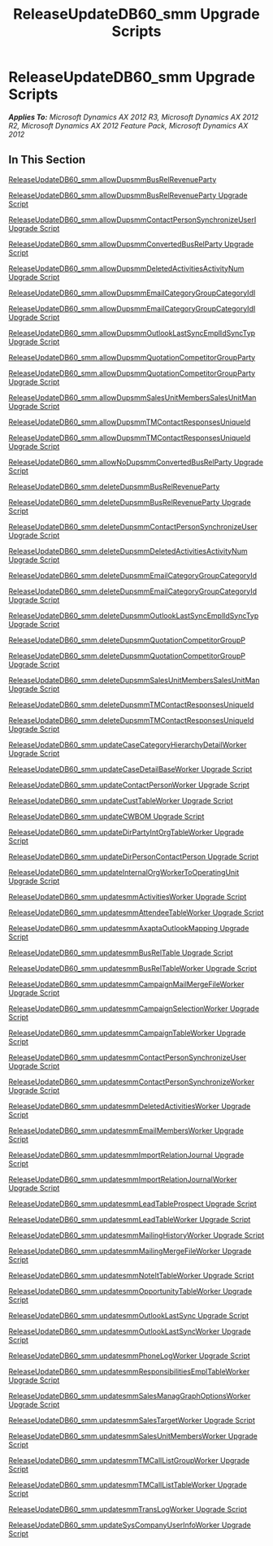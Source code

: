 ﻿---
title: ReleaseUpdateDB60_smm Upgrade Scripts
TOCTitle: ReleaseUpdateDB60_smm Upgrade Scripts
ms:assetid: 081d208c-0528-4a73-9da7-e5e5106b4e9a
ms:mtpsurl: https://msdn.microsoft.com/en-us/library/JJ684776(v=AX.60)
ms:contentKeyID: 49706474
ms.date: 05/18/2015
mtps_version: v=AX.60
---

# ReleaseUpdateDB60\_smm Upgrade Scripts 


_**Applies To:** Microsoft Dynamics AX 2012 R3, Microsoft Dynamics AX 2012 R2, Microsoft Dynamics AX 2012 Feature Pack, Microsoft Dynamics AX 2012_

## In This Section

[ReleaseUpdateDB60\_smm.allowDupsmmBusRelRevenueParty](releaseupdatedb60-smm-allowdupsmmbusrelrevenueparty.md)

[ReleaseUpdateDB60\_smm.allowDupsmmBusRelRevenueParty Upgrade Script](releaseupdatedb60-smm-allowdupsmmbusrelrevenueparty-upgrade-script.md)

[ReleaseUpdateDB60\_smm.allowDupsmmContactPersonSynchronizeUserI Upgrade Script](releaseupdatedb60-smm-allowdupsmmcontactpersonsynchronizeuseri-upgrade-script.md)

[ReleaseUpdateDB60\_smm.allowDupsmmConvertedBusRelParty Upgrade Script](releaseupdatedb60-smm-allowdupsmmconvertedbusrelparty-upgrade-script.md)

[ReleaseUpdateDB60\_smm.allowDupsmmDeletedActivitiesActivityNum Upgrade Script](releaseupdatedb60-smm-allowdupsmmdeletedactivitiesactivitynum-upgrade-script.md)

[ReleaseUpdateDB60\_smm.allowDupsmmEmailCategoryGroupCategoryIdI](releaseupdatedb60-smm-allowdupsmmemailcategorygroupcategoryidi.md)

[ReleaseUpdateDB60\_smm.allowDupsmmEmailCategoryGroupCategoryIdI Upgrade Script](releaseupdatedb60-smm-allowdupsmmemailcategorygroupcategoryidi-upgrade-script.md)

[ReleaseUpdateDB60\_smm.allowDupsmmOutlookLastSyncEmplIdSyncTyp Upgrade Script](releaseupdatedb60-smm-allowdupsmmoutlooklastsyncemplidsynctyp-upgrade-script.md)

[ReleaseUpdateDB60\_smm.allowDupsmmQuotationCompetitorGroupParty](releaseupdatedb60-smm-allowdupsmmquotationcompetitorgroupparty.md)

[ReleaseUpdateDB60\_smm.allowDupsmmQuotationCompetitorGroupParty Upgrade Script](releaseupdatedb60-smm-allowdupsmmquotationcompetitorgroupparty-upgrade-script.md)

[ReleaseUpdateDB60\_smm.allowDupsmmSalesUnitMembersSalesUnitMan Upgrade Script](releaseupdatedb60-smm-allowdupsmmsalesunitmemberssalesunitman-upgrade-script.md)

[ReleaseUpdateDB60\_smm.allowDupsmmTMContactResponsesUniqueId](releaseupdatedb60-smm-allowdupsmmtmcontactresponsesuniqueid.md)

[ReleaseUpdateDB60\_smm.allowDupsmmTMContactResponsesUniqueId Upgrade Script](releaseupdatedb60-smm-allowdupsmmtmcontactresponsesuniqueid-upgrade-script.md)

[ReleaseUpdateDB60\_smm.allowNoDupsmmConvertedBusRelParty Upgrade Script](releaseupdatedb60-smm-allownodupsmmconvertedbusrelparty-upgrade-script.md)

[ReleaseUpdateDB60\_smm.deleteDupsmmBusRelRevenueParty](releaseupdatedb60-smm-deletedupsmmbusrelrevenueparty.md)

[ReleaseUpdateDB60\_smm.deleteDupsmmBusRelRevenueParty Upgrade Script](releaseupdatedb60-smm-deletedupsmmbusrelrevenueparty-upgrade-script.md)

[ReleaseUpdateDB60\_smm.deleteDupsmmContactPersonSynchronizeUser Upgrade Script](releaseupdatedb60-smm-deletedupsmmcontactpersonsynchronizeuser-upgrade-script.md)

[ReleaseUpdateDB60\_smm.deleteDupsmmDeletedActivitiesActivityNum Upgrade Script](releaseupdatedb60-smm-deletedupsmmdeletedactivitiesactivitynum-upgrade-script.md)

[ReleaseUpdateDB60\_smm.deleteDupsmmEmailCategoryGroupCategoryId](releaseupdatedb60-smm-deletedupsmmemailcategorygroupcategoryid.md)

[ReleaseUpdateDB60\_smm.deleteDupsmmEmailCategoryGroupCategoryId Upgrade Script](releaseupdatedb60-smm-deletedupsmmemailcategorygroupcategoryid-upgrade-script.md)

[ReleaseUpdateDB60\_smm.deleteDupsmmOutlookLastSyncEmplIdSyncTyp Upgrade Script](releaseupdatedb60-smm-deletedupsmmoutlooklastsyncemplidsynctyp-upgrade-script.md)

[ReleaseUpdateDB60\_smm.deleteDupsmmQuotationCompetitorGroupP](releaseupdatedb60-smm-deletedupsmmquotationcompetitorgroupp.md)

[ReleaseUpdateDB60\_smm.deleteDupsmmQuotationCompetitorGroupP Upgrade Script](releaseupdatedb60-smm-deletedupsmmquotationcompetitorgroupp-upgrade-script.md)

[ReleaseUpdateDB60\_smm.deleteDupsmmSalesUnitMembersSalesUnitMan Upgrade Script](releaseupdatedb60-smm-deletedupsmmsalesunitmemberssalesunitman-upgrade-script.md)

[ReleaseUpdateDB60\_smm.deleteDupsmmTMContactResponsesUniqueId](releaseupdatedb60-smm-deletedupsmmtmcontactresponsesuniqueid.md)

[ReleaseUpdateDB60\_smm.deleteDupsmmTMContactResponsesUniqueId Upgrade Script](releaseupdatedb60-smm-deletedupsmmtmcontactresponsesuniqueid-upgrade-script.md)

[ReleaseUpdateDB60\_smm.updateCaseCategoryHierarchyDetailWorker Upgrade Script](releaseupdatedb60-smm-updatecasecategoryhierarchydetailworker-upgrade-script.md)

[ReleaseUpdateDB60\_smm.updateCaseDetailBaseWorker Upgrade Script](releaseupdatedb60-smm-updatecasedetailbaseworker-upgrade-script.md)

[ReleaseUpdateDB60\_smm.updateContactPersonWorker Upgrade Script](releaseupdatedb60-smm-updatecontactpersonworker-upgrade-script.md)

[ReleaseUpdateDB60\_smm.updateCustTableWorker Upgrade Script](releaseupdatedb60-smm-updatecusttableworker-upgrade-script.md)

[ReleaseUpdateDB60\_smm.updateCWBOM Upgrade Script](releaseupdatedb60-smm-updatecwbom-upgrade-script.md)

[ReleaseUpdateDB60\_smm.updateDirPartyIntOrgTableWorker Upgrade Script](releaseupdatedb60-smm-updatedirpartyintorgtableworker-upgrade-script.md)

[ReleaseUpdateDB60\_smm.updateDirPersonContactPerson Upgrade Script](releaseupdatedb60-smm-updatedirpersoncontactperson-upgrade-script.md)

[ReleaseUpdateDB60\_smm.updateInternalOrgWorkerToOperatingUnit Upgrade Script](releaseupdatedb60-smm-updateinternalorgworkertooperatingunit-upgrade-script.md)

[ReleaseUpdateDB60\_smm.updatesmmActivitiesWorker Upgrade Script](releaseupdatedb60-smm-updatesmmactivitiesworker-upgrade-script.md)

[ReleaseUpdateDB60\_smm.updatesmmAttendeeTableWorker Upgrade Script](releaseupdatedb60-smm-updatesmmattendeetableworker-upgrade-script.md)

[ReleaseUpdateDB60\_smm.updatesmmAxaptaOutlookMapping Upgrade Script](releaseupdatedb60-smm-updatesmmaxaptaoutlookmapping-upgrade-script.md)

[ReleaseUpdateDB60\_smm.updatesmmBusRelTable Upgrade Script](releaseupdatedb60-smm-updatesmmbusreltable-upgrade-script.md)

[ReleaseUpdateDB60\_smm.updatesmmBusRelTableWorker Upgrade Script](releaseupdatedb60-smm-updatesmmbusreltableworker-upgrade-script.md)

[ReleaseUpdateDB60\_smm.updatesmmCampaignMailMergeFileWorker Upgrade Script](releaseupdatedb60-smm-updatesmmcampaignmailmergefileworker-upgrade-script.md)

[ReleaseUpdateDB60\_smm.updatesmmCampaignSelectionWorker Upgrade Script](releaseupdatedb60-smm-updatesmmcampaignselectionworker-upgrade-script.md)

[ReleaseUpdateDB60\_smm.updatesmmCampaignTableWorker Upgrade Script](releaseupdatedb60-smm-updatesmmcampaigntableworker-upgrade-script.md)

[ReleaseUpdateDB60\_smm.updatesmmContactPersonSynchronizeUser Upgrade Script](releaseupdatedb60-smm-updatesmmcontactpersonsynchronizeuser-upgrade-script.md)

[ReleaseUpdateDB60\_smm.updatesmmContactPersonSynchronizeWorker Upgrade Script](releaseupdatedb60-smm-updatesmmcontactpersonsynchronizeworker-upgrade-script.md)

[ReleaseUpdateDB60\_smm.updatesmmDeletedActivitiesWorker Upgrade Script](releaseupdatedb60-smm-updatesmmdeletedactivitiesworker-upgrade-script.md)

[ReleaseUpdateDB60\_smm.updatesmmEmailMembersWorker Upgrade Script](releaseupdatedb60-smm-updatesmmemailmembersworker-upgrade-script.md)

[ReleaseUpdateDB60\_smm.updatesmmImportRelationJournal Upgrade Script](releaseupdatedb60-smm-updatesmmimportrelationjournal-upgrade-script.md)

[ReleaseUpdateDB60\_smm.updatesmmImportRelationJournalWorker Upgrade Script](releaseupdatedb60-smm-updatesmmimportrelationjournalworker-upgrade-script.md)

[ReleaseUpdateDB60\_smm.updatesmmLeadTableProspect Upgrade Script](releaseupdatedb60-smm-updatesmmleadtableprospect-upgrade-script.md)

[ReleaseUpdateDB60\_smm.updatesmmLeadTableWorker Upgrade Script](releaseupdatedb60-smm-updatesmmleadtableworker-upgrade-script.md)

[ReleaseUpdateDB60\_smm.updatesmmMailingHistoryWorker Upgrade Script](releaseupdatedb60-smm-updatesmmmailinghistoryworker-upgrade-script.md)

[ReleaseUpdateDB60\_smm.updatesmmMailingMergeFileWorker Upgrade Script](releaseupdatedb60-smm-updatesmmmailingmergefileworker-upgrade-script.md)

[ReleaseUpdateDB60\_smm.updatesmmNoteItTableWorker Upgrade Script](releaseupdatedb60-smm-updatesmmnoteittableworker-upgrade-script.md)

[ReleaseUpdateDB60\_smm.updatesmmOpportunityTableWorker Upgrade Script](releaseupdatedb60-smm-updatesmmopportunitytableworker-upgrade-script.md)

[ReleaseUpdateDB60\_smm.updatesmmOutlookLastSync Upgrade Script](releaseupdatedb60-smm-updatesmmoutlooklastsync-upgrade-script.md)

[ReleaseUpdateDB60\_smm.updatesmmOutlookLastSyncWorker Upgrade Script](releaseupdatedb60-smm-updatesmmoutlooklastsyncworker-upgrade-script.md)

[ReleaseUpdateDB60\_smm.updatesmmPhoneLogWorker Upgrade Script](releaseupdatedb60-smm-updatesmmphonelogworker-upgrade-script.md)

[ReleaseUpdateDB60\_smm.updatesmmResponsibilitiesEmplTableWorker Upgrade Script](releaseupdatedb60-smm-updatesmmresponsibilitiesempltableworker-upgrade-script.md)

[ReleaseUpdateDB60\_smm.updatesmmSalesManagGraphOptionsWorker Upgrade Script](releaseupdatedb60-smm-updatesmmsalesmanaggraphoptionsworker-upgrade-script.md)

[ReleaseUpdateDB60\_smm.updatesmmSalesTargetWorker Upgrade Script](releaseupdatedb60-smm-updatesmmsalestargetworker-upgrade-script.md)

[ReleaseUpdateDB60\_smm.updatesmmSalesUnitMembersWorker Upgrade Script](releaseupdatedb60-smm-updatesmmsalesunitmembersworker-upgrade-script.md)

[ReleaseUpdateDB60\_smm.updatesmmTMCallListGroupWorker Upgrade Script](releaseupdatedb60-smm-updatesmmtmcalllistgroupworker-upgrade-script.md)

[ReleaseUpdateDB60\_smm.updatesmmTMCallListTableWorker Upgrade Script](releaseupdatedb60-smm-updatesmmtmcalllisttableworker-upgrade-script.md)

[ReleaseUpdateDB60\_smm.updatesmmTransLogWorker Upgrade Script](releaseupdatedb60-smm-updatesmmtranslogworker-upgrade-script.md)

[ReleaseUpdateDB60\_smm.updateSysCompanyUserInfoWorker Upgrade Script](releaseupdatedb60-smm-updatesyscompanyuserinfoworker-upgrade-script.md)

  


